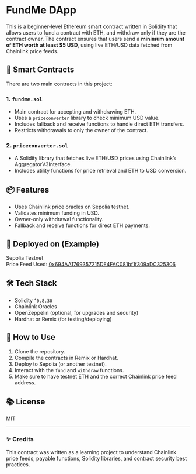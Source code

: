 # FundMe DApp

This is a beginner-level Ethereum smart contract written in Solidity that allows users to fund a contract with ETH, and withdraw only if they are the contract owner. The contract ensures that users send a **minimum amount of ETH worth at least $5 USD**, using live ETH/USD data fetched from Chainlink price feeds.

## 🧱 Smart Contracts

There are two main contracts in this project:

### 1. `fundme.sol`
- Main contract for accepting and withdrawing ETH.
- Uses a `priceconverter` library to check minimum USD value.
- Includes fallback and receive functions to handle direct ETH transfers.
- Restricts withdrawals to only the owner of the contract.

### 2. `priceconverter.sol`
- A Solidity library that fetches live ETH/USD prices using Chainlink’s AggregatorV3Interface.
- Includes utility functions for price retrieval and ETH to USD conversion.

## 📦 Features

- Uses Chainlink price oracles on Sepolia testnet.
- Validates minimum funding in USD.
- Owner-only withdrawal functionality.
- Fallback and receive functions for direct ETH payments.

## 🔗 Deployed on (Example)

Sepolia Testnet  
Price Feed Used: [0x694AA1769357215DE4FAC081bf1f309aDC325306](https://sepolia.etherscan.io/address/0x694AA1769357215DE4FAC081bf1f309aDC325306)

## 🛠️ Tech Stack

- Solidity `^0.8.30`
- Chainlink Oracles
- OpenZeppelin (optional, for upgrades and security)
- Hardhat or Remix (for testing/deploying)

## 🧪 How to Use

1. Clone the repository.
2. Compile the contracts in Remix or Hardhat.
3. Deploy to Sepolia (or another testnet).
4. Interact with the `fund` and `withdraw` functions.
5. Make sure to have testnet ETH and the correct Chainlink price feed address.

## 📚 License

MIT

---

### ✨ Credits

This contract was written as a learning project to understand Chainlink price feeds, payable functions, Solidity libraries, and contract security best practices.
